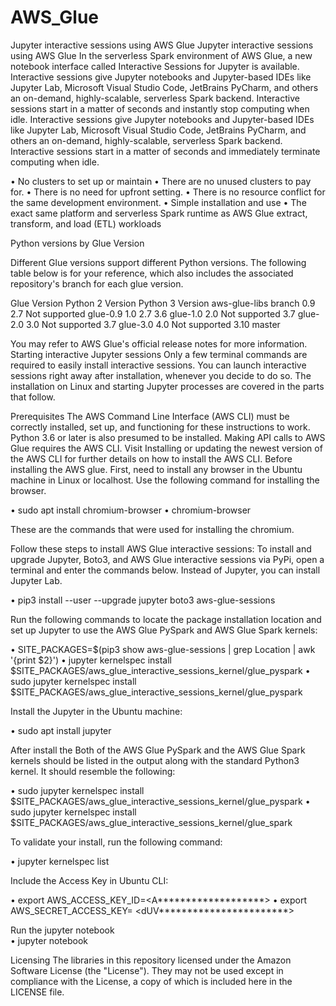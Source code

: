 # AWS_Glue
Jupyter interactive sessions using AWS Glue
Jupyter interactive sessions using AWS Glue
	In the serverless Spark environment of AWS Glue, a new notebook interface called Interactive Sessions for Jupyter is available. Interactive sessions give Jupyter notebooks and Jupyter-based IDEs like Jupyter Lab, Microsoft Visual Studio Code, JetBrains PyCharm, and others an on-demand, highly-scalable, serverless Spark backend. Interactive sessions start in a matter of seconds and instantly stop computing when idle.
Interactive sessions give Jupyter notebooks and Jupyter-based IDEs like Jupyter Lab, Microsoft Visual Studio Code, JetBrains PyCharm, and others an on-demand, highly-scalable, serverless Spark backend. Interactive sessions start in a matter of seconds and immediately terminate computing when idle. 

•	No clusters to set up or maintain
•	There are no unused clusters to pay for.
•	There is no need for upfront setting.
•	There is no resource conflict for the same development environment.
•	Simple installation and use
•	The exact same platform and serverless Spark runtime as AWS Glue extract, transform, and load (ETL) workloads

 Python versions by Glue Version

Different Glue versions support different Python versions. The following table below is for your reference, which also includes the associated repository's branch for each glue version.

Glue Version	Python 2 Version	Python 3 Version	aws-glue-libs branch
0.9	2.7	Not supported	glue-0.9
1.0	2.7	3.6	glue-1.0
2.0	Not supported	3.7	glue-2.0
3.0	Not supported	3.7	glue-3.0
4.0	Not supported	3.10	master


You may refer to AWS Glue's official release notes for more information.
Starting interactive Jupyter sessions
Only a few terminal commands are required to easily install interactive sessions. You can launch interactive sessions right away after installation, whenever you decide to do so. The installation on Linux and starting Jupyter processes are covered in the parts that follow.

Prerequisites
The AWS Command Line Interface (AWS CLI) must be correctly installed, set up, and functioning for these instructions to work. Python 3.6 or later is also presumed to be installed. Making API calls to AWS Glue requires the AWS CLI. Visit Installing or updating the newest version of the AWS CLI for further details on how to install the AWS CLI.
Before installing the AWS glue. 
First, need to install any browser in the Ubuntu machine in Linux or localhost. Use the following command for installing the browser.

•	sudo apt install chromium-browser
•	chromium-browser

 These are the commands that were used for installing the chromium.

Follow these steps to install AWS Glue interactive sessions:
To install and upgrade Jupyter, Boto3, and AWS Glue interactive sessions via PyPi, open a terminal and enter the commands below. Instead of Jupyter, you can install Jupyter Lab.

•	pip3 install --user --upgrade jupyter boto3 aws-glue-sessions
  
Run the following commands to locate the package installation location and set up Jupyter to use the AWS Glue PySpark and AWS Glue Spark kernels:

•	SITE_PACKAGES=$(pip3 show aws-glue-sessions | grep Location | awk '{print $2}')
•	jupyter kernelspec install $SITE_PACKAGES/aws_glue_interactive_sessions_kernel/glue_pyspark
•	sudo jupyter kernelspec install $SITE_PACKAGES/aws_glue_interactive_sessions_kernel/glue_pyspark
   

Install the Jupyter in the Ubuntu machine:

•	sudo apt install jupyter

After install the Both of the AWS Glue PySpark and the AWS Glue Spark kernels should be listed in the output along with the standard Python3 kernel. It should resemble the following:

•	sudo jupyter kernelspec install $SITE_PACKAGES/aws_glue_interactive_sessions_kernel/glue_pyspark
•	sudo jupyter kernelspec install $SITE_PACKAGES/aws_glue_interactive_sessions_kernel/glue_spark

To validate your install, run the following command:   

•	jupyter kernelspec list

Include the Access Key in Ubuntu CLI:

•	export AWS_ACCESS_KEY_ID=<A*******************>
•	export AWS_SECRET_ACCESS_KEY= <dUV***********************>

Run the jupyter notebook    
•	jupyter notebook

Licensing
The libraries in this repository licensed under the Amazon Software License (the "License"). They may not be used except in compliance with the License, a copy of which is included here in the LICENSE file.

